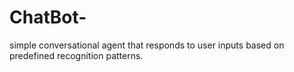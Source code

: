 # ChatBot-
simple conversational agent that responds to user inputs based on predefined recognition patterns. 
